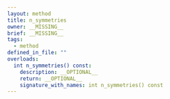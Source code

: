 ```yaml
---
layout: method
title: n_symmetries
owner: __MISSING__
brief: __MISSING__
tags:
  - method
defined_in_file: ""
overloads:
  int n_symmetries() const:
    description: __OPTIONAL__
    return: __OPTIONAL__
    signature_with_names: int n_symmetries() const
---
```

